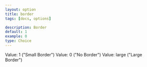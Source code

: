 ```yaml
---
layout: option
title: border
tags: [docs, options]

description: Border
default: 1
example: 0
type: Choice
---
```


Value: 1 ("Small Border")
Value: 0 ("No Border")
Value: large ("Large Border")
